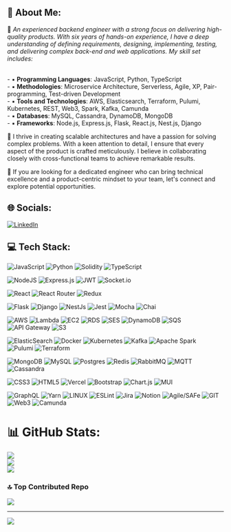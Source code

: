 



## 💫 About Me:
🔭 *An experienced backend engineer with a strong focus on delivering high-quality products. With six years of hands-on experience, I have a deep understanding of defining requirements, designing, implementing, testing, and delivering complex back-end and web applications. My skill set includes:*

<br /> - ▪ **Programming Languages**: JavaScript, Python, TypeScript
<br /> - ▪ **Methodologies**: Microservice Architecture, Serverless, Agile, XP, Pair-programming, Test-driven Development
<br /> - ▪ **Tools and Technologies**: AWS, Elasticsearch, Terraform, Pulumi, Kubernetes, REST, Web3, Spark, Kafka, Camunda
<br /> - ▪ **Databases**: MySQL, Cassandra, DynamoDB, MongoDB
<br /> - ▪ **Frameworks**: Node.js, Express.js, Flask, React.js, Nest.js, Django

💬 I thrive in creating scalable architectures and have a passion for solving complex problems. With a keen attention to detail, I ensure that every aspect of the product is crafted meticulously. I believe in collaborating closely with cross-functional teams to achieve remarkable results.

🌱 If you are looking for a dedicated engineer who can bring technical excellence and a product-centric mindset to your team, let's connect and explore potential opportunities.

## 🌐 Socials:
[![LinkedIn](https://img.shields.io/badge/LinkedIn-%230077B5.svg?logo=linkedin&logoColor=white)]([https://linkedin.com/in/dhananjay08patil](https://www.linkedin.com/in/dhananjay08patil/))

## 💻 Tech Stack:
![JavaScript](https://img.shields.io/badge/javascript-%23323330.svg?style=for-the-badge&logo=javascript&logoColor=%23F7DF1E) ![Python](https://img.shields.io/badge/python-3670A0?style=for-the-badge&logo=python&logoColor=ffdd54) ![Solidity](https://img.shields.io/badge/Solidity-%23363636.svg?style=for-the-badge&logo=solidity&logoColor=white) ![TypeScript](https://img.shields.io/badge/typescript-%23007ACC.svg?style=for-the-badge&logo=typescript&logoColor=white) 

![NodeJS](https://img.shields.io/badge/node.js-6DA55F?style=for-the-badge&logo=node.js&logoColor=white) ![Express.js](https://img.shields.io/badge/express.js-%23404d59.svg?style=for-the-badge&logo=express&logoColor=%2361DAFB) ![JWT](https://img.shields.io/badge/JWT-black?style=for-the-badge&logo=JSON%20web%20tokens) ![Socket.io](https://img.shields.io/badge/Socket.io-black?style=for-the-badge&logo=socket.io&badgeColor=010101)

![React](https://img.shields.io/badge/react-%2320232a.svg?style=for-the-badge&logo=react&logoColor=%2361DAFB) ![React Router](https://img.shields.io/badge/React_Router-CA4245?style=for-the-badge&logo=react-router&logoColor=white) ![Redux](https://img.shields.io/badge/redux-%23593d88.svg?style=for-the-badge&logo=redux&logoColor=white)

![Flask](https://img.shields.io/badge/Flask-%234ea94b.svg?style=for-the-badge&logo=flask&logoColor=white) ![Django](https://img.shields.io/badge/Django-%234ea94b.svg?style=for-the-badge&logo=Django&logoColor=white) ![NestJs](https://img.shields.io/badge/NestJs-%234ea94b.svg?style=for-the-badge&logo=nestjs&logoColor=white) ![Jest](https://img.shields.io/badge/Jest-%234ea94b.svg?style=for-the-badge&logo=jest&logoColor=white) ![Mocha](https://img.shields.io/badge/Mocha-%234ea94b.svg?style=for-the-badge&logo=mocha&logoColor=white) ![Chai](https://img.shields.io/badge/Chai-%234ea94b.svg?style=for-the-badge&logo=chai&logoColor=white)

![AWS](https://img.shields.io/badge/AWS-%23FF9900.svg?style=for-the-badge&logo=amazon-aws&logoColor=white) ![Lambda](https://img.shields.io/badge/Lambda-%234ea94b.svg?style=for-the-badge&logo=awslambda&logoColor=white) ![EC2](https://img.shields.io/badge/EC2-%234ea94b.svg?style=for-the-badge&logo=amazonec2&logoColor=white) ![RDS](https://img.shields.io/badge/RDS-%234ea94b.svg?style=for-the-badge&logo=amazonrds&logoColor=white) ![SES](https://img.shields.io/badge/SES-%234ea94b.svg?style=for-the-badge&logo=amazonsimpleemailservice&logoColor=white) ![DynamoDB](https://img.shields.io/badge/DynamoDB-%234ea94b.svg?style=for-the-badge&logo=amazondynamodb&logoColor=white) ![SQS](https://img.shields.io/badge/SQS-%234ea94b.svg?style=for-the-badge&logo=amazonsqs&logoColor=white) ![API Gateway](https://img.shields.io/badge/APIGateway-%234ea94b.svg?style=for-the-badge&logo=amazonapigateway&logoColor=white) ![S3](https://img.shields.io/badge/S3-%234ea94b.svg?style=for-the-badge&logo=amazons3&logoColor=white)

![ElasticSearch](https://img.shields.io/badge/-ElasticSearch-005571?style=for-the-badge&logo=elasticsearch) ![Docker](https://img.shields.io/badge/docker-%230db7ed.svg?style=for-the-badge&logo=docker&logoColor=white) ![Kubernetes](https://img.shields.io/badge/kubernetes-%23326ce5.svg?style=for-the-badge&logo=kubernetes&logoColor=white) ![Kafka](https://img.shields.io/badge/Kafka-%234ea94b.svg?style=for-the-badge&logo=apachekafka&logoColor=white) ![Apache Spark](https://img.shields.io/badge/Spark-%234ea94b.svg?style=for-the-badge&logo=apachespark&logoColor=white) ![Pulumi](https://img.shields.io/badge/Pulumi-%234ea94b.svg?style=for-the-badge&logo=pulumi&logoColor=white) ![Terraform](https://img.shields.io/badge/Terraform-%234ea94b.svg?style=for-the-badge&logo=terraform&logoColor=white)

![MongoDB](https://img.shields.io/badge/MongoDB-%234ea94b.svg?style=for-the-badge&logo=mongodb&logoColor=white) ![MySQL](https://img.shields.io/badge/mysql-%2300f.svg?style=for-the-badge&logo=mysql&logoColor=white) ![Postgres](https://img.shields.io/badge/postgres-%23316192.svg?style=for-the-badge&logo=postgresql&logoColor=white) ![Redis](https://img.shields.io/badge/redis-%23DD0031.svg?style=for-the-badge&logo=redis&logoColor=white) ![RabbitMQ](https://img.shields.io/badge/RabbitMQ-%234ea94b.svg?style=for-the-badge&logo=rabbitmq&logoColor=white) ![MQTT](https://img.shields.io/badge/MQTT-%23660066.svg?style=for-the-badge&logo=mqtt&logoColor=white) ![Cassandra](https://img.shields.io/badge/Cassandra-1287B1.svg?style=for-the-badge&logo=apachecassandra&logoColor=white)


![CSS3](https://img.shields.io/badge/css3-%231572B6.svg?style=for-the-badge&logo=css3&logoColor=white) ![HTML5](https://img.shields.io/badge/html5-%23E34F26.svg?style=for-the-badge&logo=html5&logoColor=white) ![Vercel](https://img.shields.io/badge/vercel-%23000000.svg?style=for-the-badge&logo=vercel&logoColor=white) ![Bootstrap](https://img.shields.io/badge/bootstrap-%23563D7C.svg?style=for-the-badge&logo=bootstrap&logoColor=white) ![Chart.js](https://img.shields.io/badge/chart.js-F5788D.svg?style=for-the-badge&logo=chart.js&logoColor=white) ![MUI](https://img.shields.io/badge/MUI-%230081CB.svg?style=for-the-badge&logo=material-ui&logoColor=white) 

![GraphQL](https://img.shields.io/badge/-GraphQL-E10098?style=for-the-badge&logo=graphql&logoColor=white) ![Yarn](https://img.shields.io/badge/yarn-%232C8EBB.svg?style=for-the-badge&logo=yarn&logoColor=white)  ![LINUX](https://img.shields.io/badge/Linux-FCC624?style=for-the-badge&logo=linux&logoColor=black) ![ESLint](https://img.shields.io/badge/ESLint-4B3263?style=for-the-badge&logo=eslint&logoColor=white)  ![Jira](https://img.shields.io/badge/jira-%230A0FFF.svg?style=for-the-badge&logo=jira&logoColor=white)  ![Notion](https://img.shields.io/badge/Notion-%23000000.svg?style=for-the-badge&logo=notion&logoColor=white) ![Agile/SAFe](https://img.shields.io/badge/Agile-%234ea94b.svg?style=for-the-badge&logo=agile&logoColor=white) ![GIT](https://img.shields.io/badge/Git-%234ea94b.svg?style=for-the-badge&logo=git&logoColor=white) ![Web3](https://img.shields.io/badge/Web3.js-%234ea94b.svg?style=for-the-badge&logo=web3dotjs&logoColor=white) ![Camunda](https://img.shields.io/badge/CamundaWorkflow-%234ea94b.svg?style=for-the-badge&logo=camunda&logoColor=white)
   
# 📊 GitHub Stats:
![](https://github-readme-stats.vercel.app/api?username=dhananjay8&theme=dark&hide_border=false&include_all_commits=false&count_private=false)<br/>
![](https://github-readme-streak-stats.herokuapp.com/?user=dhananjay8&theme=dark&hide_border=false)<br/>
![](https://github-readme-stats.vercel.app/api/top-langs/?username=dhananjay8&theme=dark&hide_border=false&include_all_commits=false&count_private=false&layout=compact)

### 🔝 Top Contributed Repo
![](https://github-contributor-stats.vercel.app/api?username=dhananjay8&limit=5&theme=tokyonight&combine_all_yearly_contributions=true)

---
[![](https://visitcount.itsvg.in/api?id=dhananjay8&icon=0&color=0)](https://visitcount.itsvg.in)

<!-- Proudly created with GPRM ( https://gprm.itsvg.in ) -->
